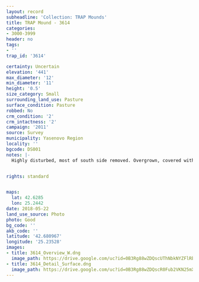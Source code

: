 ```yaml
---
layout: record
subheadline: 'Collection: TRAP Mounds'
title: TRAP Mound - 3614
categories:
- 3000-3999
header: no
tags:
- ''
trap_id: '3614'

certainty: Uncertain
elevation: '441'
max_diameter: '12'
min_diameter: '11'
height: '0.5'
size_category: Small
surrounding_land_use: Pasture
surface_condition: Pasture
robbed: No
crm_condition: '2'
crm_intactness: '2'
campaign: '2011'
source: Survey
municipality: Yasenovo Region
locality: ''
bgcode: DS001
notes: |-
  Highly disturbed, most of south side removed. Overgrown, covered with field stone, no obvious robbers trenches.


rights: standard


maps:
  lat: 42.6285
  lon: 25.2442
date: 2018-05-22
land_use_source: Photo
photo: Good
bg_code: ''
akb_code: ''
latitude: '42.680967'
longitude: '25.23528'
images:
- title: 3614_Overview_W.dng
  image_path: https://drive.google.com/uc?id=0B3Rg88wZDQscUThNbkNYZFlRb0E
- title: 3614_Detail_Surface.dng
  image_path: https://drive.google.com/uc?id=0B3Rg88wZDQscR0Fub2VKN25mX2M
---
```

